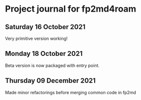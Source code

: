 # Project journal for fp2md4roam

## Saturday 16 October 2021

Very primitive version working!


## Monday 18 October 2021

Beta version is now packaged with entry point.

## Thursday 09 December 2021

Made minor refactorings before merging common code in fp2md

